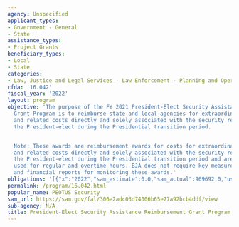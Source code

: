 ```yaml
---
agency: Unspecified
applicant_types:
- Government - General
- State
assistance_types:
- Project Grants
beneficiary_types:
- Local
- State
categories:
- Law, Justice and Legal Services - Law Enforcement - Planning and Operations
cfda: '16.042'
fiscal_year: '2022'
layout: program
objective: 'The purpose of the FY 2021 President-Elect Security Assistance Reimbursement
  Grant Program is to reimburse state and local agencies for extraordinary law enforcement
  and related costs directly and solely associated with the security required to protect
  the President-elect during the Presidential transition period.


  Note: These awards are reimbursement awards for costs for extraordinary law enforcement
  and related costs directly and solely associated with the security required to protect
  the President-elect during the Presidential transition period and are generally
  used for regular and overtime hours. BJA does not require key measures beyond narrative
  and financial reports for monitoring these awards.'
obligations: '[{"x":"2022","sam_estimate":0.0,"sam_actual":969692.0,"usa_spending_actual":1038916.0},{"x":"2023","sam_estimate":0.0,"sam_actual":0.0,"usa_spending_actual":0.0},{"x":"2024","sam_estimate":0.0,"sam_actual":0.0,"usa_spending_actual":0.0}]'
permalink: /program/16.042.html
popular_name: PEOTUS Security
sam_url: https://sam.gov/fal/306e2adc03d74006b65e77a92bcb4ddf/view
sub-agency: N/A
title: President-Elect Security Assistance Reimbursement Grant Program
---
```

